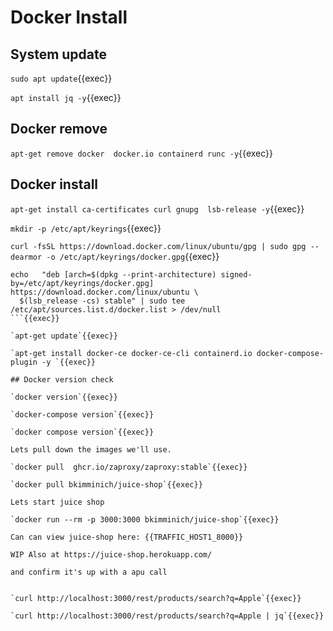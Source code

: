 
# Docker Install


## System update

`sudo apt update`{{exec}}

`apt install jq -y`{{exec}}

## Docker remove

`apt-get remove docker  docker.io containerd runc -y`{{exec}}

## Docker install

`apt-get install ca-certificates curl gnupg  lsb-release -y`{{exec}}

`mkdir -p /etc/apt/keyrings`{{exec}}

`curl -fsSL https://download.docker.com/linux/ubuntu/gpg | sudo gpg --dearmor -o /etc/apt/keyrings/docker.gpg`{{exec}}

```
echo   "deb [arch=$(dpkg --print-architecture) signed-by=/etc/apt/keyrings/docker.gpg] https://download.docker.com/linux/ubuntu \
  $(lsb_release -cs) stable" | sudo tee /etc/apt/sources.list.d/docker.list > /dev/null
```{{exec}}

`apt-get update`{{exec}}

`apt-get install docker-ce docker-ce-cli containerd.io docker-compose-plugin -y `{{exec}}

## Docker version check

`docker version`{{exec}}

`docker-compose version`{{exec}}

`docker compose version`{{exec}}

Lets pull down the images we'll use.

`docker pull  ghcr.io/zaproxy/zaproxy:stable`{{exec}}

`docker pull bkimminich/juice-shop`{{exec}}

Lets start juice shop

`docker run --rm -p 3000:3000 bkimminich/juice-shop`{{exec}}

Can can view juice-shop here: {{TRAFFIC_HOST1_8000}}

WIP Also at https://juice-shop.herokuapp.com/

and confirm it's up with a apu call


`curl http://localhost:3000/rest/products/search?q=Apple`{{exec}}

`curl http://localhost:3000/rest/products/search?q=Apple | jq`{{exec}}
